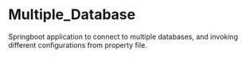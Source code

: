 # Multiple_Database

Springboot application to connect to multiple databases, and invoking different configurations from property file.
